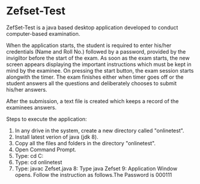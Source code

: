 # Zefset-Test

ZefSet-Test is a java based desktop application developed to conduct computer-based examination.

When the application starts, the student is required to enter his/her credentials (Name and Roll No.) followed by a password, provided by 
the invigiltor before the start of the exam. As soon as the exam starts, the new screen appears displaying the important instructions which must be kept in mind by the examinee. On pressing the start button, the exam session starts alongwith the timer. The exam finishes either when timer goes off or the student answers all the questions and deliberately chooses to submit his/her answers.

After the submission, a text file is created which keeps a record of the examinees answers.   


Steps to execute the application:

1. In any drive in the system, create a new directory called "onlinetest".
2. Install latest verion of java (jdk 8).
3. Copy all the files and folders in the directory "onlinetest".
4. Open Command Prompt.
5. Type:  cd C:
6. Type:  cd onlinetest
7. Type:  javac Zefset.java
8: Type   java  Zefset
9: Application Window opens. Follow the instruction as follows.The Password is 000111
